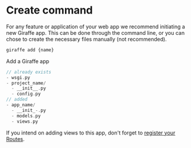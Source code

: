 # Create command

For any feature or application of your web app we recommend initiating a new Giraffe app. This can be done through the command line, or you can chose to create the necessary files manually (not recommended).

```bash
giraffe add {name}
```

Add a Giraffe app

```swift
// already exists
- wsgi.py
- project_name/
  - __init__.py
  - config.py
// added
- app_name/
  - __init_-.py
  - models.py
  - views.py
```

If you intend on adding views to this app, don't forget to [register your Routes]().
